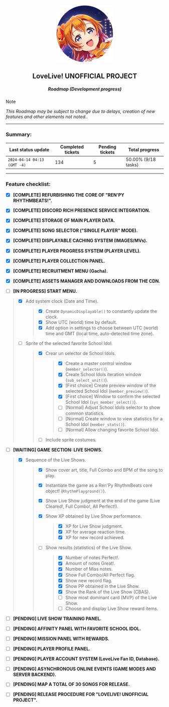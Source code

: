 <p align="center">
  <img width="180" height="180" src="https://github.com/CharlieFuu69/RenPy_RhythmBeats/blob/main/icons/llup_icon.png">
</p>

<h2 align="center"> LoveLive! UNOFFICIAL PROJECT </h2>
<h5 align="center"> Roadmap (Development progress) </h5>

> [!NOTE]
> _This Roadmap may be subject to change due to delays, creation of new features and other elements not noted.._

---

### Summary:

| Last status update             | Completed tickets   | Pending tickets    | Total progress        |
|---|---|---|---|
| `2024-04-14 04:13 (GMT -4)`    | 134                 | 5                  | 50.00% (9/18 tasks)   |

---

### Feature checklist:

- [x] **[COMPLETE] REFURBISHING THE CORE OF "REN'PY RHYTHMBEATS!".**

- [x] **[COMPLETE] DISCORD RICH PRESENCE SERVICE INTEGRATION.**

- [x] **[COMPLETE] STORAGE OF MAIN PLAYER DATA.**

- [x] **[COMPLETE] SONG SELECTOR ("SINGLE PLAYER" MODE).**

- [x] **[COMPLETE] DISPLAYABLE CACHING SYSTEM (IMAGES/MVs).**

- [x] **[COMPLETE] PLAYER PROGRESS SYSTEM (PLAYER LEVEL).**

- [x] **[COMPLETE] PLAYER COLLECTION PANEL.**

- [x] **[COMPLETE] RECRUITMENT MENU (Gacha).**

- [x] **[COMPLETE] ASSETS MANAGER AND DOWNLOADS FROM THE CDN.**

- [ ] **[IN PROGRESS] START MENU.**
> - [x] Add system clock (Date and Time).
>   > - [x] Create `DynamicDisplayable()` to constantly update the clock.
>   > - [x] Show UTC (world) time by default.
>   > - [x] Add option in settings to choose between UTC (world) time and GMT (local time, auto-detected time zone).
>
> - [ ] Sprite of the selected favorite School Idol.
>   > - [x] Crear un selector de School Idols.
>   >   > - [x] Create a master control window (`member_selector()`).
>   >   > - [x] Create School Idols iteration window (`sub_select_unit()`).
>   >   > - [x] [First choice] Create preview window of the selected School Idol (`member_preview()`).
>   >   > - [x] [First choice] Window to confirm the selected School Idol (`sys_member_select()`).
>   >   > - [ ] [Normal] Adjust School Idols selector to show common statistics.
>   >   > - [ ] [Normal] Create window to view statistics for a School Idol (`member_stats()`).
>   >   > - [ ] [Normal] Allow changing favorite School Idol.
>   > - [ ] Include sprite costumes.


- [ ] **[WAITING] GAME SECTION: LIVE SHOWS.**
> - [x] Sequence of the Live Shows.
>   > - [x] Show cover art, title, Full Combo and BPM of the song to play.
>   > - [x] Instantiate the game as a Ren'Py RhythmBeats core object! (`RhythmPlayground()`).
>   > - [x] Show Live Show judgment at the end of the game (Live Cleared!, Full Combo!, All Perfect!).
>   > - [x] Show XP obtained by Live Show performance.
>   >   > - [x] XP for Live Show judgment.
>   >   > - [x] XP for average reaction time.
>   >   > - [x] XP for new record achieved.
>   >
>   > - [ ] Show results (statistics) of the Live Show.
>   >   > - [x] Number of notes Perfect!.
>   >   > - [x] Amount of notes Great!.
>   >   > - [x] Number of Miss notes.
>   >   > - [x] Show Full Combo/All Perfect flag.
>   >   > - [x] Show new record flag.
>   >   > - [x] Show PP obtained in the Live Show.
>   >   > - [x] Show the Rank of the Live Show (CBAS).
>   >   > - [ ] Show most dominant card (MVP) of the Live Show.
>   >   > - [ ] Choose and display Live Show reward items.

- [ ] **[PENDING] LIVE SHOW TRAINING PANEL.**

- [ ] **[PENDING] AFFINITY PANEL WITH FAVORITE SCHOOL IDOL.**

- [ ] **[PENDING] MISSION PANEL WITH REWARDS.**

- [ ] **[PENDING] PLAYER PROFILE PANEL.**

- [ ] **[PENDING] PLAYER ACCOUNT SYSTEM (LoveLive Fan ID, Database).**

- [ ] **[PENDING] ASYNCHRONOUS ONLINE EVENTS (GAME MODES AND SERVER BACKEND).**

- [ ] **[PENDING] MAP A TOTAL OF 30 SONGS FOR RELEASE.**

- [ ] **[PENDING] RELEASE PROCEDURE FOR "LOVELIVE! UNOFFICIAL PROJECT".**
